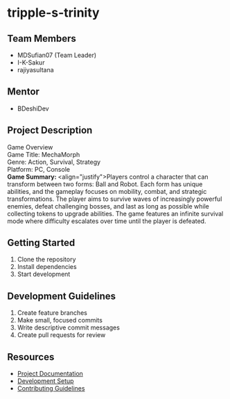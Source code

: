# tripple-s-trinity

## Team Members
- MDSufian07 (Team Leader)
-  I-K-Sakur
- rajiyasultana

## Mentor
- BDeshiDev

## Project Description
Game Overview <br>
Game Title: MechaMorph <br>
Genre: Action, Survival, Strategy <br>
Platform:  PC, Console<br>
<b>Game Summary: </b>
<align="justify">Players control a character that can transform between two forms: Ball and Robot. Each form has unique abilities, and the gameplay focuses on mobility, combat, and strategic transformations. The player aims to survive waves of increasingly powerful enemies, defeat challenging bosses, and last as long as possible while collecting tokens to upgrade abilities. The game features an infinite survival mode where difficulty escalates over time until the player is defeated.

## Getting Started
1. Clone the repository
2. Install dependencies
3. Start development

## Development Guidelines
1. Create feature branches
2. Make small, focused commits
3. Write descriptive commit messages
4. Create pull requests for review

## Resources
- [Project Documentation](docs/)
- [Development Setup](docs/setup.md)
- [Contributing Guidelines](CONTRIBUTING.md)
